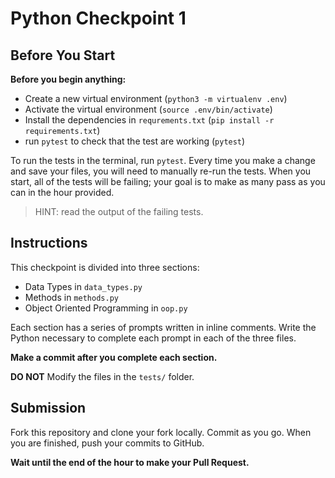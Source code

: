# Python Checkpoint 1

## Before You Start

**Before you begin anything:**

* Create a new virtual environment (`python3 -m virtualenv .env`)
* Activate the virtual environment (`source .env/bin/activate`)
* Install the dependencies in `requrements.txt` (`pip install -r
    requirements.txt`)
* run `pytest` to check that the test are working (`pytest`)

To run the tests in the terminal, run `pytest`. Every time you make a change and
save your files, you will need to manually re-run the tests. When you start, all
of the tests will be failing; your goal is to make as many pass as you can in
the hour provided.

> HINT: read the output of the failing tests.

## Instructions

This checkpoint is divided into three sections:

* Data Types in `data_types.py`
* Methods in `methods.py`
* Object Oriented Programming in `oop.py`

Each section has a series of prompts written in inline comments. Write the
Python necessary to complete each prompt in each of the three files.

**Make a commit after you complete each section.**

**DO NOT** Modify the files in the `tests/` folder.

## Submission
Fork this repository and clone your fork locally. Commit as you go. When you are
finished, push your commits to GitHub.

**Wait until the end of the hour to make your Pull Request.**
